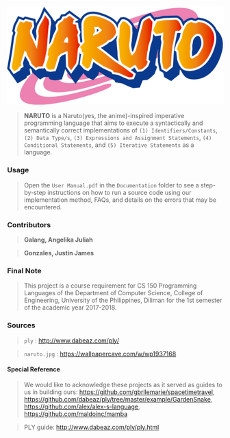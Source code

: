 ![NARUTO](naruto.jpg?raw=true "NARUTO")

> **NARUTO** is a Naruto(yes, the anime)-inspired imperative programming language that aims to execute a syntactically and semantically correct implementations of `(1) Identifiers/Constants`, `(2) Data Type/s`, `(3) Expressions and Assignment Statements`, `(4) Conditional Statements`, and `(5) Iterative Statements` as a language.

### Usage
> Open the `User Manual.pdf` in the `Documentation` folder to see a step-by-step instructions on how to run a source code using our implementation method, FAQs, and details on the errors that may be encountered. 

### Contributors
> **Galang, Angelika Juliah**

> **Gonzales, Justin James**

### Final Note
> This project is a course requirement for CS 150 Programming Languages of the Department of Computer Science, College of Engineering, University of the Philippines, Diliman for the 1st semester of the academic year 2017-2018. 

### Sources
> `ply` : http://www.dabeaz.com/ply/

> `naruto.jpg` : https://wallpapercave.com/w/wp1937168

#### Special Reference
> We would like to acknowledge these projects as it served as guides to us in building ours: https://github.com/gbrllemarie/spacetimetravel, https://github.com/dabeaz/ply/tree/master/example/GardenSnake, https://github.com/alex/alex-s-language, https://github.com/maldoinc/mamba

> PLY guide: http://www.dabeaz.com/ply/ply.html


